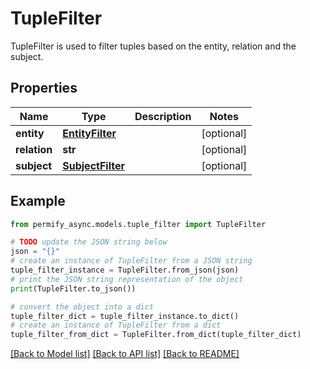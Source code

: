 # TupleFilter

TupleFilter is used to filter tuples based on the entity, relation and the subject.

## Properties

Name | Type | Description | Notes
------------ | ------------- | ------------- | -------------
**entity** | [**EntityFilter**](EntityFilter.md) |  | [optional] 
**relation** | **str** |  | [optional] 
**subject** | [**SubjectFilter**](SubjectFilter.md) |  | [optional] 

## Example

```python
from permify_async.models.tuple_filter import TupleFilter

# TODO update the JSON string below
json = "{}"
# create an instance of TupleFilter from a JSON string
tuple_filter_instance = TupleFilter.from_json(json)
# print the JSON string representation of the object
print(TupleFilter.to_json())

# convert the object into a dict
tuple_filter_dict = tuple_filter_instance.to_dict()
# create an instance of TupleFilter from a dict
tuple_filter_from_dict = TupleFilter.from_dict(tuple_filter_dict)
```
[[Back to Model list]](../README.md#documentation-for-models) [[Back to API list]](../README.md#documentation-for-api-endpoints) [[Back to README]](../README.md)


